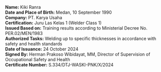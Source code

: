 **Name:** Kiki Ranra  
**Date and Place of Birth:** Medan, 10 September 1990  
**Company:** PT. Karya Usaha  
**Certification:** Juru Las Kelas 1 (Welder Class 1)  
**Issued Based on:** Training results according to Ministerial Decree No. PER.02/MEN/1983  
**Authorized Tasks:** Welding up to specific thicknesses in accordance with safety and health standards  
**Date of Issuance:** 24 October 2024  
**Signed By:** Herman Prakoso Wibidayat, MM, Director of Supervision of Occupational Safety and Health  
**Certificate Number:** S.334/DTJ-WASKI-PNK/X/2024
